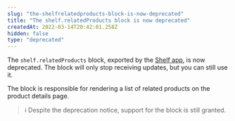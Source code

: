 ```yaml
---
slug: "the-shelfrelatedproducts-block-is-now-deprecated"
title: "The shelf.relatedProducts block is now deprecated"
createdAt: 2022-03-14T20:42:01.258Z
hidden: false
type: "deprecated"
---
```


The `shelf.relatedProducts` block, exported by the [Shelf app](https://developers.vtex.com/docs/guides/vtex-shelf), is now deprecated. The block will only stop receiving updates, but you can still use it.

The block is responsible for rendering a list of related products on the product details page.

> ℹ️ Despite the deprecation notice, support for the block is still granted.
